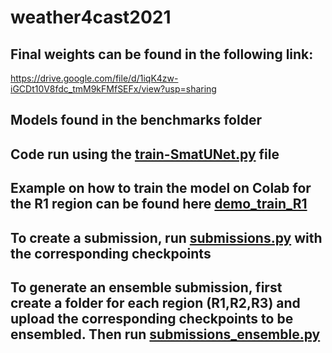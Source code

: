 # weather4cast2021

## Final weights can be found in the following link:

https://drive.google.com/file/d/1iqK4zw-iGCDt10V8fdc_tmM9kFMfSEFx/view?usp=sharing

## Models found in the benchmarks folder
## Code run using the [train-SmatUNet.py](https://github.com/Dauriel/weather4cast2021/blob/main/utils/train-SmatUNet.py) file

## Example on how to train the model on Colab for the R1 region can be found here [demo_train_R1](https://github.com/Dauriel/weather4cast2021/blob/main/demo_train_R1.ipynb)

## To create a submission, run [submissions.py](https://github.com/Dauriel/weather4cast2021/blob/main/utils/submissions.py) with the corresponding checkpoints

## To generate an ensemble submission, first create a folder for each region (R1,R2,R3) and upload the corresponding checkpoints to be ensembled. Then run [submissions_ensemble.py](https://github.com/Dauriel/weather4cast2021/blob/main/utils/submissions_ensemble.py)
